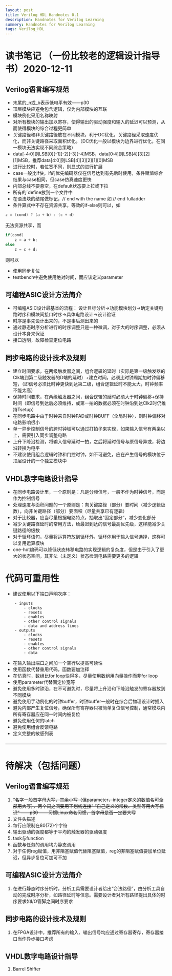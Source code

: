 ```yaml
---
layout: post
title: Verilog HDL Handnotes 0.1
description: Handnotes for Verilog Learning
summery: Handnotes for Verilog Learning
tags: Verilog_HDL
---
```


# 读书笔记  （一份比较老的逻辑设计指导书）2020-12-11

## Verilog语言编写规范 

- 末尾的\_n或\_b表示低电平有效——p30
- 顶层模块应避免包含逻辑，仅为内部模块的互联
- 模块例化采用名称映射
- 对所有模块的输出加以寄存，使得输出的驱动强度和输入的延迟可以预测，从而使得模块的综合过程更简单
- 关键路径和非关键路径放在不同模块，利于DC优化，关键路径采取速度优化，而非关键路径采取面积优化。（DC优化一般以模块为边界进行优化，在同一模块无法实现不同综合策略）
- data[-4:0]则LSB[0][-1][-2][-3][-4]MSB，data[0:4]则LSB[4][3][2][1]MSB，推荐data[4:0]则LSB[4][3][2][1][0]MSB
- 进行比较时，若位宽不同，则显式的进行扩展
- case一般比if快，if的优先编码器仅在信号达到有先后时使用，条件赋值综合结果与case相同，但case仿真速度更快
- 内部总线不要悬空，在default状态要上拉或下拉
- 所有的`define放到一个文件中
- 在语法块的结尾做标记，// end <unit> with the name <unit> 如 // end fulladder
- 条件算式中不存在资源共享，等效的if-else则可以，如
```verilog
z = (cond) ? (a + b) : (c + d)
```
无法资源共享，而
```verilog
if(cond)
    z = a + b;
else
    z = c + d;
```
则可以
- 使用同步复位
- testbench中避免使用绝对时间，而应该定义parameter

## 可编程ASIC设计方法简介

- 可编程ASIC设计最基本的流程：
  设计目标分析->功能模块划分->确定关键电路时序和模块间接口时序->具体电路设计->设计验证
- 时序是事先设计出来的，不是事后测出来的
- 通过静态时序分析进行的时序调整只是一种微调，对于大的时序调整，必须从设计本身来保证
- 接口透明，故障检查定位电路

## 同步电路的设计技术及规则

- 建立时间要求，在两级触发器之间，组合逻辑的延时（实际是第一级触发器的Clk端到第二级触发器的D端的延时）+建立时间，必须比时钟周期加时钟偏移短，（即信号必须比时钟更快到达第二级，组合逻辑延时不能太大，时钟频率不能太高）
- 保持时间要求，在两级触发器之间，组合逻辑的延时必须大于时钟偏移+保持时间（即信号到达后必须维持，或第一拍的数据必须在时钟沿到达Clk2时仍维持Tsetup）
- 在同步电路中由于时钟来自时钟PAD或时钟BUFF（全局时钟），则时钟偏移对电路影响很小
- 单一异步控制信号的跨时钟域可以通过打拍子来实现，如果输入信号有两条以上，需要引入同步调整电路
- 上升下降沿检测，将输入信号延时一拍，之后将延时信号与原信号异或，将边沿转换为电平
- 不建议使用组合逻辑时钟和门控时钟，如不可避免，应在产生信号的模块位于顶层设计的一个独立模块中

## VHDL数字电路设计指导

- 在同步电路设计里，一个原则是：凡是分频信号，一般不作为时钟信号，而是作为控制信号 
- 处理速度与面积问题的一个原则是：向关键路径（部分）要时间（减少逻辑级数），向非关键路径（部分）要面积（尽量共享已有逻辑）
- 对于比较器，应当尽量根据电路特点，抽取出“固定部分”，减少变化部分
- 减少关键路径延时的常用方法，给最迟到达的信号最高优先级，这样能减少关键路径的级数
- 对于循环语句，尽量将运算符放到循环外，循环体用于输入信号选择，这样可以复用运算模块
- one-hot编码可以降低状态转移电路的实现逻辑的复杂度，但是由于引入了更大的状态空间，其非法（未定义）状态检测电路需要更多的逻辑

# 代码可重用性

- 建议使用以下端口声明次序：

```
    - inputs
        - clocks
        - resets
        - enables
        - other control signals
        - data and address lines
    - outputs
        - clocks
        - resets
        - enables
        - other control signals
        - data
```

- 在输入输出端口之间加一个空行以提高可读性
- 使用函数代替重用代码，函数要加注释
- 在仿真时，数组比for loop快得多，尽量使用数组用向量操作而非for loop 
- 使用parameter代替固定位宽等
- 避免使用多时钟沿，在不可避免时，尽量将上升沿和下降沿触发的寄存器放到不同模块
- 避免使用手动例化的时钟buffer，时钟buffer一般时在综合后物理设计时插入
- 避免内部产生复位信号，确保所有寄存器只被简单复位信号控制，通常模块内所有寄存器应在同一时间内被复位
- 避免使用任何的latch
- 避免使用组合反馈电路
- 定义完整的敏感列表

————————————————————————————————————
# 待解决（包括问题）

## Verilog语言编写规范 

1.  ~~“名字一般首字母大写，其余小写（但parameter，integer定义的数值名可全部用大写），两个词之间要用下划线连接” “自己定义的常数、类型等用大写标识” ——p30 ——习惯Linux命名习惯，首字母是否一定要大写~~
2.  文件头描述
1.  每行应限制在80(72)个字符
1.  输出驱动的强度都等于平均的触发器的驱动强度
1.  task与function
1.  函数与任务的调用均为静态调用
1.  对于任何reg赋值，用非阻塞赋值代替阻塞赋值，reg的非阻塞赋值要加单位延迟，但异步复位可加可不加


## 可编程ASIC设计方法简介

1. 在进行静态时序分析时，分析工具需要设计者给出“合法路径”，由分析工具自动的完成时序分析，如路径延时等信息。需要设计者对所有路径提出具体的时序要求如I/O管脚之间时序要求

## 同步电路的设计技术及规则

1. 在FPGA设计中，推荐所有的输入、输出信号均应通过寄存器寄存，寄存器接口当作异步接口考虑

## VHDL数字电路设计指导

1. Barrel Shifter 
